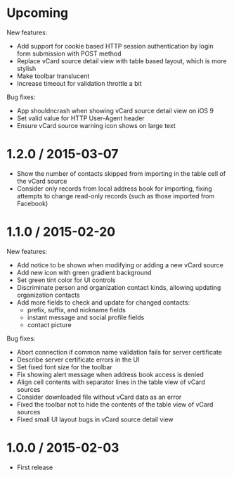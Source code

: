 # Upcoming

New features:

* Add support for cookie based HTTP session authentication by login
  form submission with POST method
* Replace vCard source detail view with table based layout, which is
  more stylish
* Make toolbar translucent
* Increase timeout for validation throttle a bit

Bug fixes:

* App shouldncrash when showing vCard source detail view on iOS 9
* Set valid value for HTTP User-Agent header
* Ensure vCard source warning icon shows on large text

# 1.2.0 / 2015-03-07

* Show the number of contacts skipped from importing in the table cell
  of the vCard source
* Consider only records from local address book for importing, fixing
  attempts to change read-only records (such as those imported from
  Facebook)

# 1.1.0 / 2015-02-20

New features:

* Add notice to be shown when modifying or adding a new vCard source
* Add new icon with green gradient background
* Set green tint color for UI controls
* Discriminate person and organization contact kinds, allowing updating organization contacts
* Add more fields to check and update for changed contacts:
  - prefix, suffix, and nickname fields
  - instant message and social profile fields
  - contact picture

Bug fixes:

* Abort connection if common name validation fails for server certificate
* Describe server certificate errors in the UI
* Set fixed font size for the toolbar
* Fix showing alert message when address book access is denied
* Align cell contents with separator lines in the table view of vCard sources
* Consider downloaded file without vCard data as an error
* Fixed the toolbar not to hide the contents of the table view of vCard sources
* Fixed small UI layout bugs in vCard source detail view

# 1.0.0 / 2015-02-03

* First release
